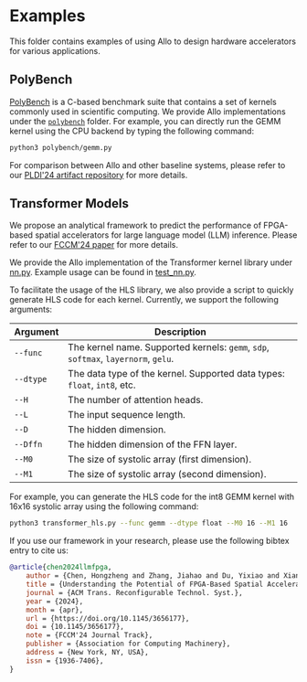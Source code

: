 <!--- Copyright Allo authors. All Rights Reserved. -->
<!--- SPDX-License-Identifier: Apache-2.0  -->

# Examples

This folder contains examples of using Allo to design hardware accelerators for various applications.

## PolyBench
[PolyBench](https://github.com/MatthiasJReisinger/PolyBenchC-4.2.1) is a C-based benchmark suite that contains a set of kernels commonly used in scientific computing. We provide Allo implementations under the [`polybench`](polybench/) folder. For example, you can directly run the GEMM kernel using the CPU backend by typing the following command:
```bash
python3 polybench/gemm.py
```

For comparison between Allo and other baseline systems, please refer to our [PLDI'24 artifact repository](https://github.com/cornell-zhang/allo-pldi24-artifact) for more details.


## Transformer Models
We propose an analytical framework to predict the performance of FPGA-based spatial accelerators for large language model (LLM) inference. Please refer to our [FCCM'24 paper](https://arxiv.org/abs/2312.15159) for more details.

We provide the Allo implementation of the Transformer kernel library under [nn.py](https://github.com/cornell-zhang/allo/tree/main/allo/library). Example usage can be found in [test_nn.py](https://github.com/cornell-zhang/allo/tree/main/tests/test_nn.py).

To facilitate the usage of the HLS library, we also provide a script to quickly generate HLS code for each kernel. Currently, we support the following arguments:

| Argument | Description |
| --- | --- |
| `--func` | The kernel name. Supported kernels: `gemm`, `sdp`, `softmax`, `layernorm`, `gelu`. |
| `--dtype` | The data type of the kernel. Supported data types: `float`, `int8`, etc. |
| `--H` | The number of attention heads. |
| `--L` | The input sequence length. |
| `--D` | The hidden dimension. |
| `--Dffn` | The hidden dimension of the FFN layer. |
| `--M0` | The size of systolic array (first dimension). |
| `--M1` | The size of systolic array (second dimension). |

For example, you can generate the HLS code for the int8 GEMM kernel with 16x16 systolic array using the following command:
```bash
python3 transformer_hls.py --func gemm --dtype float --M0 16 --M1 16
```

If you use our framework in your research, please use the following bibtex entry to cite us:
```bibtex
@article{chen2024llmfpga,
    author = {Chen, Hongzheng and Zhang, Jiahao and Du, Yixiao and Xiang, Shaojie and Yue, Zichao and Zhang, Niansong and Cai, Yaohui and Zhang, Zhiru},
    title = {Understanding the Potential of FPGA-Based Spatial Acceleration for Large Language Model Inference},
    journal = {ACM Trans. Reconfigurable Technol. Syst.},
    year = {2024},
    month = {apr},
    url = {https://doi.org/10.1145/3656177},
    doi = {10.1145/3656177},
    note = {FCCM'24 Journal Track},
    publisher = {Association for Computing Machinery},
    address = {New York, NY, USA},
    issn = {1936-7406},
}
```
